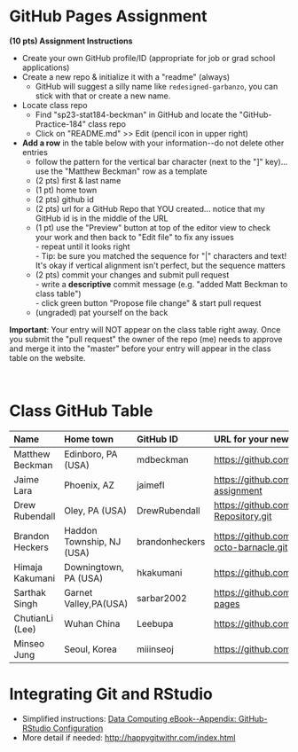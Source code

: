 
# GitHub Pages Assignment

**(10 pts) Assignment Instructions**

- Create your own GitHub profile/ID (appropriate for job or grad school applications)  
- Create a new repo & initialize it with a "readme" (always)  
    - GitHub will suggest a silly name like `redesigned-garbanzo`, you can stick with that or create a new name. 
- Locate class repo
    - Find "sp23-stat184-beckman" in GitHub and locate the "GitHub-Practice-184" class repo
    - Click on "README.md" >> Edit (pencil icon in upper right)
- **Add a row** in the table below with your information--do not delete other entries
    - follow the pattern for the vertical bar character (next to the "]" key)... use the "Matthew Beckman" row as a template
    - (2 pts) first & last name  
    - (1 pt)  home town
    - (2 pts) github id  
    - (2 pts) url for a GitHub Repo that YOU created... notice that my GitHub id is in the middle of the URL  
    - (1 pt) use the "Preview" button at top of the editor view to check your work and then back to "Edit file" to fix any issues  
            - repeat until it looks right  
            - Tip: be sure you matched the sequence for "|" characters and text! It's okay if vertical alignment isn't perfect, but the sequence matters  
    - (2 pts) commit your changes and submit pull request   
            - write a **descriptive** commit message (e.g. "added Matt Beckman to class table")  
            - click green button "Propose file change" & start pull request  
    - (ungraded) pat yourself on the back

**Important**: Your entry will NOT appear on the class table right away.  Once you submit the "pull request" the owner of the repo (me) needs to approve and merge it into the "master" before your entry will appear in the class table on the website. 

<br>

# Class GitHub Table 

| Name              | Home town           | GitHub ID            | URL for your newest GitHub repo     |  
|:------------------|:--------------------|:---------------------|:------------------------------------|  
| Matthew Beckman   | Edinboro, PA (USA)  | mdbeckman           | https://github.com/mdbeckman/ICOTS2022    |  
| Jaime Lara        | Phoenix, AZ         | jaimefl             | https://github.com/jaimefl/github-practice-assignment  | 
| Drew Rubendall    | Oley, PA (USA)      | DrewRubendall       | https://github.com/DrewRubendall/Demo-Repository.git |
| Brandon Heckers   | Haddon Township, NJ (USA)  | brandonheckers           | https://github.com/brandonheckers/literate-octo-barnacle.git    |
| Himaja Kakumani   | Downingtown, PA (USA)| hkakumani           | https://github.com/hkakumani/kakumani-H    |  
| Sarthak Singh     | Garnet Valley,PA(USA)| sarbar2002         | https://github.com/sarbar2002/stat184-pages | 
| ChutianLi (Lee)    | Wuhan China         | Leebupa              | https://github.com/leebupa/pinganxile |
| Minseo Jung       | Seoul, Korea        | miiinseoj            | https://github.com/miinseoj/hello-world |

# Integrating Git and RStudio

- Simplified instructions: [Data Computing eBook--Appendix: GitHub-RStudio Configuration](https://dtkaplan.github.io/DataComputingEbook/appendix-github-rstudio-configuration.html#appendix-github-rstudio-configuration)  
- More detail if needed: <http://happygitwithr.com/index.html>
